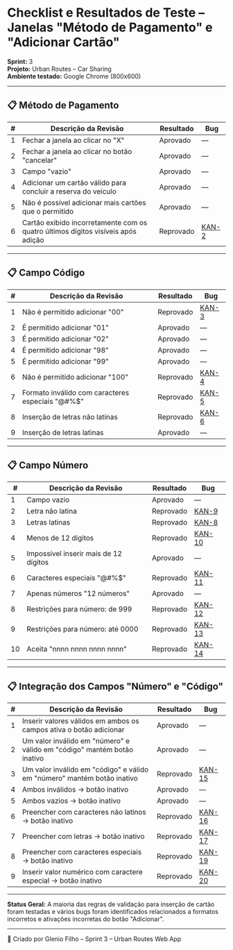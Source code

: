 # Checklist e Resultados de Teste – Janelas "Método de Pagamento" e "Adicionar Cartão"

**Sprint:** 3  
**Projeto:** Urban Routes – Car Sharing  
**Ambiente testado:** Google Chrome (800x600)

---

## 📋 Método de Pagamento

| # | Descrição da Revisão | Resultado | Bug |
|--|------------------------|-----------|-----|
| 1 | Fechar a janela ao clicar no "X" | Aprovado | — |
| 2 | Fechar a janela ao clicar no botão "cancelar" | Aprovado | — |
| 3 | Campo "vazio" | Aprovado | — |
| 4 | Adicionar um cartão válido para concluir a reserva do veículo | Aprovado | — |
| 5 | Não é possível adicionar mais cartões que o permitido | Aprovado | — |
| 6 | Cartão exibido incorretamente com os quatro últimos dígitos visíveis após adição | Reprovado | [KAN-2](https://gleniofilhoo.atlassian.net/browse/KAN-2) |

---

## 📋 Campo Código

| # | Descrição da Revisão | Resultado | Bug |
|--|------------------------|-----------|-----|
| 1 | Não é permitido adicionar "00" | Reprovado | [KAN-3](https://gleniofilhoo.atlassian.net/browse/KAN-3) |
| 2 | É permitido adicionar "01" | Aprovado | — |
| 3 | É permitido adicionar "02" | Aprovado | — |
| 4 | É permitido adicionar "98" | Aprovado | — |
| 5 | É permitido adicionar "99" | Aprovado | — |
| 6 | Não é permitido adicionar "100" | Reprovado | [KAN-4](https://gleniofilhoo.atlassian.net/browse/KAN-4) |
| 7 | Formato inválido com caracteres especiais "@#%$" | Reprovado | [KAN-5](https://gleniofilhoo.atlassian.net/browse/KAN-5) |
| 8 | Inserção de letras não latinas | Reprovado | [KAN-6](https://gleniofilhoo.atlassian.net/browse/KAN-6) |
| 9 | Inserção de letras latinas | Aprovado | — |

---

## 📋 Campo Número

| # | Descrição da Revisão | Resultado | Bug |
|--|------------------------|-----------|-----|
| 1 | Campo vazio | Aprovado | — |
| 2 | Letra não latina | Reprovado | [KAN-9](https://gleniofilhoo.atlassian.net/browse/KAN-9) |
| 3 | Letras latinas | Reprovado | [KAN-8](https://gleniofilhoo.atlassian.net/browse/KAN-8) |
| 4 | Menos de 12 dígitos | Reprovado | [KAN-10](https://gleniofilhoo.atlassian.net/browse/KAN-10) |
| 5 | Impossível inserir mais de 12 dígitos | Aprovado | — |
| 6 | Caracteres especiais "@#%$" | Reprovado | [KAN-11](https://gleniofilhoo.atlassian.net/browse/KAN-11) |
| 7 | Apenas números "12 números" | Aprovado | — |
| 8 | Restrições para número: de 999 | Reprovado | [KAN-12](https://gleniofilhoo.atlassian.net/browse/KAN-12) |
| 9 | Restrições para número: até 0000 | Reprovado | [KAN-13](https://gleniofilhoo.atlassian.net/browse/KAN-13) |
| 10 | Aceita "nnnn nnnn nnnn nnnn" | Reprovado | [KAN-14](https://gleniofilhoo.atlassian.net/browse/KAN-14) |

---

## 📋 Integração dos Campos "Número" e "Código"

| # | Descrição da Revisão | Resultado | Bug |
|--|------------------------|-----------|-----|
| 1 | Inserir valores válidos em ambos os campos ativa o botão adicionar | Aprovado | — |
| 2 | Um valor inválido em "número" e válido em "código" mantém botão inativo | Aprovado | — |
| 3 | Um valor inválido em "código" e válido em "número" mantém botão inativo | Reprovado | [KAN-15](https://gleniofilhoo.atlassian.net/browse/KAN-15) |
| 4 | Ambos inválidos → botão inativo | Aprovado | — |
| 5 | Ambos vazios → botão inativo | Aprovado | — |
| 6 | Preencher com caracteres não latinos → botão inativo | Reprovado | [KAN-16](https://gleniofilhoo.atlassian.net/browse/KAN-16) |
| 7 | Preencher com letras → botão inativo | Reprovado | [KAN-17](https://gleniofilhoo.atlassian.net/browse/KAN-17) |
| 8 | Preencher com caracteres especiais → botão inativo | Reprovado | [KAN-19](https://gleniofilhoo.atlassian.net/browse/KAN-19) |
| 9 | Inserir valor numérico com caractere especial → botão inativo | Reprovado | [KAN-20](https://gleniofilhoo.atlassian.net/browse/KAN-20) |

---

**Status Geral:** A maioria das regras de validação para inserção de cartão foram testadas e vários bugs foram identificados relacionados a formatos incorretos e ativações incorretas do botão "Adicionar".

---

🧪 Criado por Glenio Filho – Sprint 3 – Urban Routes Web App
